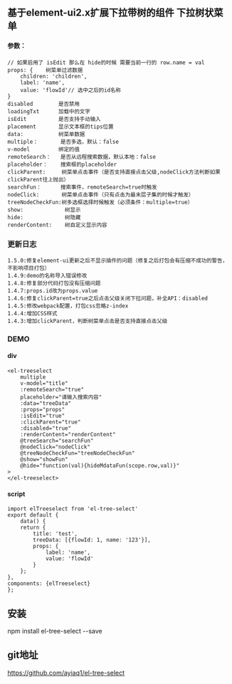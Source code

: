 ## 基于element-ui2.x扩展下拉带树的组件 下拉树状菜单

#### 参数：
    // 如果启用了 isEdit 那么在 hide的时候 需要当前一行的 row.name = val
    props: {    树菜单过滤数据
        children: 'children',
        label: 'name',
        value: 'flowId'// 选中之后的id名称
    }
    disabled        是否禁用
    loadingTxt      加载中的文字
    isEdit          是否支持手动输入
    placement       显示文本框的tips位置
    data:           树菜单数据
    multiple：       是否多选，默认：false
    v-model         绑定的值
    remoteSearch：   是否从远程搜索数据，默认本地：false
    placeholder：    搜索框的placeholder
    clickParent:     树菜单点击事件（是否支持直接点击父级,nodeClick方法判断如果clickParent往上抛出）
    searchFun：      搜索事件，remoteSearch=true时触发
    nodeClick:       树菜单点击事件（只有点击为最末层子集的时候才触发）
    treeNodeCheckFun:树多选框选择时候触发（必须条件：multiple=true）
    show:             树显示
    hide:             树隐藏
    renderContent:    树自定义显示内容

### 更新日志
    1.5.0:修复element-ui更新之后不显示插件的问题（修复之后打包会有压缩不成功的警告，不影响项目打包）
    1.4.9:demo的名称导入错误修改
    1.4.8:修复部分代码打包没有压缩问题
    1.4.7:props.id改为props.value
    1.4.6:修复clickParent=true之后点击父级关闭下拉问题，补全API：disabled
    1.4.5:修改webpack配置，打包css忽略z-index
    1.4.4:增加CSS样式
    1.4.3:增加clickParent，判断树菜单点击是否支持直接点击父级

### DEMO
#### div
    <el-treeselect
        multiple
        v-model="title"
        :remoteSearch="true"
        placeholder="请输入搜索内容"
        :data="treeData"
        :props="props"
        :isEdit="true"
        :clickParent="true"
        :disabled="true"
        :renderContent="renderContent"
        @treeSearch="searchFun"
        @nodeClick="nodeClick"
        @treeNodeCheckFun="treeNodeCheckFun"
        @show="showFun"
        @hide="function(val){hideMdataFun(scope.row,val)}"
    >
    </el-treeselect>


#### script

    import elTreeselect from 'el-tree-select'
    export default {
        data() {
        return {
            title: 'test',
            treeData: [{flowId: 1, name: '123'}],
            props: {
                label: 'name',
                value: 'flowId'
            }
        };
    },
    components: {elTreeselect}
    };


## 安装

npm install el-tree-select --save

## git地址
https://github.com/ayiaq1/el-tree-select

